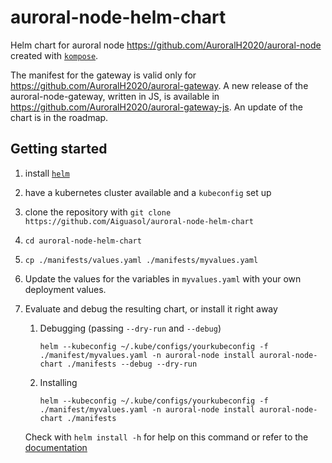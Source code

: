 # auroral-node-helm-chart

Helm chart for auroral node <https://github.com/AuroralH2020/auroral-node> created with [`kompose`](https://kompose.io/user-guide/).

The manifest for the gateway is valid only for <https://github.com/AuroralH2020/auroral-gateway>. A new release of the auroral-node-gateway, written in JS, is available in <https://github.com/AuroralH2020/auroral-gateway-js>. An update of the chart is in the roadmap.

## Getting started

1. install [`helm`](https://helm.sh/docs/intro/install/)
1. have a kubernetes cluster available and a `kubeconfig` set up
1. clone the repository with `git clone https://github.com/Aiguasol/auroral-node-helm-chart`
1. `cd auroral-node-helm-chart`
1. `cp ./manifests/values.yaml ./manifests/myvalues.yaml`
1. Update the values for the variables in `myvalues.yaml` with your own deployment values.
1. Evaluate and debug the resulting chart, or install it right away

   1. Debugging (passing `--dry-run` and `--debug`)

      ```shell
      helm --kubeconfig ~/.kube/configs/yourkubeconfig -f ./manifest/myvalues.yaml -n auroral-node install auroral-node-chart ./manifests --debug --dry-run
      ```

   1. Installing

      ```shell
      helm --kubeconfig ~/.kube/configs/yourkubeconfig -f ./manifest/myvalues.yaml -n auroral-node install auroral-node-chart ./manifests
      ```

   Check with `helm install -h` for help on this command or refer to the [documentation](https://helm.sh/docs/helm/helm_install/)

